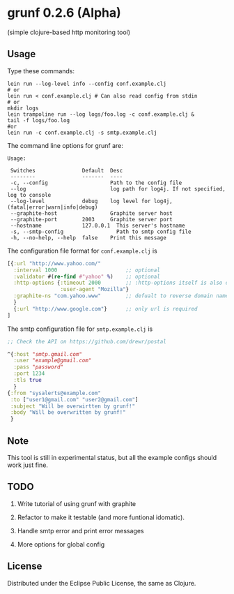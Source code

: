 # grunf 0.2.6 (Alpha)

(simple clojure-based http monitoring tool)

## Usage

Type these commands:

```
lein run --log-level info --config conf.example.clj
# or
lein run < conf.example.clj # Can also read config from stdin
# or
mkdir logs
lein trampoline run --log logs/foo.log -c conf.example.clj &
tail -f logs/foo.log
#or
lein run -c conf.example.clj -s smtp.example.clj
```

The command line options for grunf are:

```
Usage:

 Switches               Default  Desc
 --------               -------  ----
 -c, --config                    Path to the config file
 --log                           log path for log4j. If not specified, log to console 
 --log-level            debug    log level for log4j, (fatal|error|warn|info|debug)
 --graphite-host                 Graphite server host
 --graphite-port        2003     Graphite server port
 --hostname             127.0.0.1  This server's hostname
 -s, --smtp-config                 Path to smtp config file 
 -h, --no-help, --help  false    Print this message
```

The configuration file format for `conf.example.clj` is

```clj
[{:url "http://www.yahoo.com/"
  :interval 1000                      ;; optional
  :validator #(re-find #"yahoo" %)    ;; optional
  :http-options {:timeout 2000        ;; :http-options itself is also optional 
                 :user-agent "Mozilla"}
  :graphite-ns "com.yahoo.www"        ;; defualt to reverse domain name
  }
  {:url "http://www.google.com"}      ;; only url is required
]
```

The smtp configuration file for `smtp.example.clj` is

```clj
;; Check the API on https://github.com/drewr/postal

^{:host "smtp.gmail.com"
  :user "example@gmail.com"
  :pass "password"
  :port 1234
  :tls true
  }
{:from "sysalerts@example.com"
 :to ["user1@gmail.com" "user2@gmail.com"]
 :subject "Will be overwirtten by grunf!"
 :body "Will be overwritten by grunf!"
 }
```

## Note

This tool is still in experimental status, but all the example configs should work just fine.

## TODO

1. Write tutorial of using grunf with graphite

2. Refactor to make it testable (and more funtional idomatic).

3. Handle smtp error and print error messages

4. More options for global config

## License

Distributed under the Eclipse Public License, the same as Clojure.

